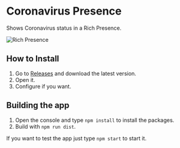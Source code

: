# Coronavirus Presence

Shows Coronavirus status in a Rich Presence.

![Rich Presence](https://i.ibb.co/wJ0F7Qj/image.png)

## How to Install

 1. Go to [Releases](https://github.com/antiafk/coronavirus-presence/releases) and download the latest version.
 2. Open it.
 3. Configure if you want.

## Building the app

 1. Open the console and type `npm install` to install the packages.
 2. Build with `npm run dist`.

If you want to test the app just type `npm start` to start it.